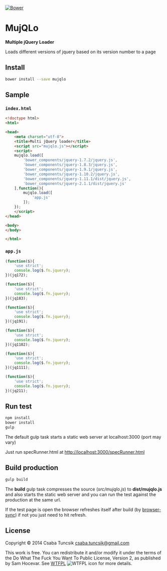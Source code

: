 [![Bower](https://img.shields.io/bower/v/mujqlo.svg?maxAge=2592000)]()

MujQLo
======

**Multiple jQuery Loader**

Loads different versions of jquery based on its version number to a page

## Install

```sh
bower install --save mujqlo
```

## Sample

### `index.html`

```html
<!doctype html>
<html>

<head>
    <meta charset="utf-8">
    <title>Multi jQuery loader</title>
    <script src="mujqlo.js"></script>
    <script>
    mujqlo.load([
        'bower_components/jquery-1.7.2/jquery.js',
        'bower_components/jquery-1.8.3/jquery.js',
        'bower_components/jquery-1.9.1/jquery.js',
        'bower_components/jquery-1.10.2/jquery.js',
        'bower_components/jquery-1.11.1/dist/jquery.js',
        'bower_components/jquery-2.1.1/dist/jquery.js'
    ],function(){
        mujqlo.load([
            'app.js'
        ]);
    });
    </script>
</head>

<body>
</body>

</html>
```

### `app.js`

```js
(function($){
    'use strict';
    console.log($.fn.jquery);
})(jq172);

(function($){
    'use strict';
    console.log($.fn.jquery);
})(jq183);

(function($){
    'use strict';
    console.log($.fn.jquery);
})(jq191);

(function($){
    'use strict';
    console.log($.fn.jquery);
})(jq1102);

(function($){
    'use strict';
    console.log($.fn.jquery);
})(jq1111);

(function($){
    'use strict';
    console.log($.fn.jquery);
})(jq211);
```

## Run test

```sh
npm install
bower install
gulp
```

The default gulp task starts a static web server at localhost:3000 (port may vary)

Just run specRunner.html at [http://localhost:3000/specRunner.html](http://localhost:3000/specRunner.html)

## Build production

```sh
gulp build
```

The **build** gulp task compresses the source (*src/mujqlo.js*) to **dist/mujqlo.js** and also starts the static web server
and you can run the test against the production at the same url.

If the test page is open the browser refreshes itself after build (by [browser-sync](http://www.browsersync.io/)) if not you just need to hit refresh.

## License

Copyright © 2014 Csaba Tuncsik <csaba.tuncsik@gmail.com>

This work is free. You can redistribute it and/or modify it under the
terms of the Do What The Fuck You Want To Public License, Version 2,
as published by Sam Hocevar. See [WTFPL](http://www.wtfpl.net) ![WTFPL icon](http://i.imgur.com/AsWaQQl.png) for more details.
